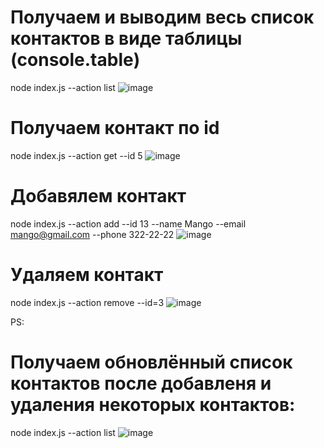 # Получаем и выводим весь список контактов в виде таблицы (console.table)
node index.js --action list
![image](https://user-images.githubusercontent.com/90350582/178807524-2f61ac95-785d-411a-8333-3f83c450f9ca.png)

# Получаем контакт по id
node index.js --action get --id 5
![image](https://user-images.githubusercontent.com/90350582/178807696-56b2cb29-44d0-4f8b-a413-6e83b377f978.png)

# Добавялем контакт
node index.js --action add --id 13 --name Mango --email mango@gmail.com --phone 322-22-22
![image](https://user-images.githubusercontent.com/90350582/178808039-eb8b91a1-6f54-4b25-8583-4675093ddff6.png)

# Удаляем контакт
node index.js --action remove --id=3
![image](https://user-images.githubusercontent.com/90350582/178808150-402f7acc-d8d5-4cd8-b60d-9fbcfba9b935.png)

PS: 
# Получаем обновлённый список контактов после добавленя и удаления некоторых контактов:
node index.js --action list
![image](https://user-images.githubusercontent.com/90350582/178808513-5eeee23f-254d-426d-824e-7f8741a37370.png)
